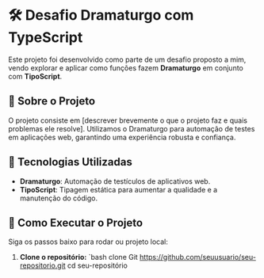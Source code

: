 # 🛠 Desafio Dramaturgo com TypeScript

Este projeto foi desenvolvido como parte de um desafio proposto a mim, vendo explorar e aplicar como funções fazem **Dramaturgo** em conjunto com **TipoScript**.

## 🌟 Sobre o Projeto

O projeto consiste em [descrever brevemente o que o projeto faz e quais problemas ele resolve]. Utilizamos o Dramaturgo para automação de testes em aplicações web, garantindo uma experiência robusta e confiança.

## 🚀 Tecnologias Utilizadas

- **Dramaturgo**: Automação de testículos de aplicativos web.
- **TipoScript**: Tipagem estática para aumentar a qualidade e a manutenção do código.

## 🔧 Como Executar o Projeto

Siga os passos baixo para rodar ou projeto local:

1. **Clone o repositório:**
 `bash
 clone Git https://github.com/seuusuario/seu-repositorio.git
 cd seu-repositório
